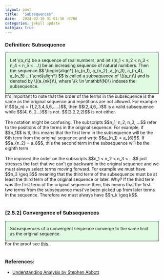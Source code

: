 ```yaml
---
layout: post
title:  "Subsequences"
date:   2024-02-10 01:01:36 -0700
categories: jekyll update
mathjax: true
---
```

<!------------------------------------------------------------------------------------>
<h3>Definition: Subsequence</h3>
<div style="background-color: #E0FBE2; padding: 15px 15px 15px 15px; border:1px solid black;">
	Let \(a_n\) be a sequence of real numbers, and let \(n_1 < n_2 < n_3 < n_4 < n_5 < ...\) be an increasing sequence of natural numbers. Then the sequence
		  $$
		  \begin{align*}
		  (a_{n_1}, a_{n_2}, a_{n_3}, a_{n_4}, a_{n_5} ...)
		  \end{align*}
		  $$
    is called a <i>subsequence</i> of \((a_n)\) and is denoted by \((a_{nk})\), where \(k \in \mathbf{N}\) indexes the subsequence.
</div>
It's important to note that the order of the terms in the subsequence is the same as the original sequence and repetitions are not allowed. For example if $$(a_n) = (1,2,3,4,5,6,.....)$$, then $$(2,4,6,..)$$ is a valid subsequence while $$(4, 6, 2...)$$ is not. $$(2,2,2,2)$$ is not either.
<br>
<br>
The notation might be confusing. The subscripts $$n_1, n_2, n_3, ...$$ refer to the positions of the terms in the original sequence. For example, if $$n_1$$ is 6, this means that the first term in the subsequence will be the 6th term from the original sequence and write  $$a_{n_1} = a_{6}$$. If $$a_{n_2} = a_8$$, this the second term in the subsequence will be the eighth term 
<br>
<br>
The imposed the order on the subscripts $$n_1 < n_2 < n_3 < ...$$ just stresses the fact that we can't go backward in the original sequence and we must always select terms moving forward. For example we must have $$n_3 \geq 3$$ meaning that the third term of the subsequence must be at least the third term of the original sequence or later. Why? If the third term was the first term of the original sequence then, this means that the first two terms from the subsequence must've been picked up from later terms in the sequence. Therefore we must always have $$n_k \geq k$$. 
<br>
<br>
<!------------------------------------------------------------------------------------>
<h3>[2.5.2] Convergence of Subsequences</h3>
<div style="background-color: #E0FBE2; padding: 15px 15px 15px 15px; border:1px solid black;">
  Subsequences of a convergent sequence converge to the same limit as the original sequence.
</div>
For the proof see <a href="https://strncat.github.io/jekyll/update/2024/06/11/analysis-seq-subseq-convergence.html">this</a>.
<br>
<br>
<!------------------------------------------------------------------------------------>
<h3>References:</h3>
<ul>
<li><a href="https://www.amazon.com/Understanding-Analysis-Undergraduate-Texts-Mathematics/dp/1493927116">Understanding Analysis by Stephen Abbott</a></li>
</ul>